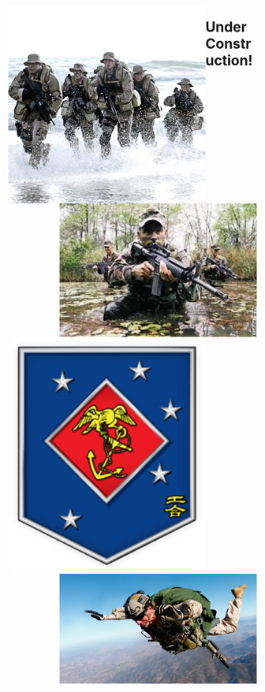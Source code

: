 <p align="center">
  <img align="left" src="/images/NavySEALs.png" width="400" title="Navy SEALs">
  <img align="right" src="/images/ranger.png" width="400" title="Army Rangers">
  <img align="left" src="/images/MSOR_logo.png" width="400" title="MARSOC">
  <img align="right" src="/images/PJ_pic.png" width="400" title="Air Force">

</p>

# Under Construction!
